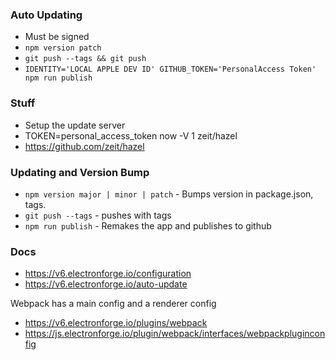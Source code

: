 ### Auto Updating

* Must be signed
* `npm version patch`
* `git push --tags && git push`
* `IDENTITY='LOCAL APPLE DEV ID' GITHUB_TOKEN='PersonalAccess Token' npm run publish`

### Stuff

* Setup the update server
* TOKEN=personal_access_token now -V 1 zeit/hazel
* https://github.com/zeit/hazel

### Updating and Version Bump

* `npm version major | minor | patch` - Bumps version in package.json, tags.
* `git push --tags` - pushes with tags
* `npm run publish` - Remakes the app and publishes to github

### Docs

* https://v6.electronforge.io/configuration
* https://v6.electronforge.io/auto-update

Webpack has a main config and a renderer config
* https://v6.electronforge.io/plugins/webpack
* https://js.electronforge.io/plugin/webpack/interfaces/webpackpluginconfig

